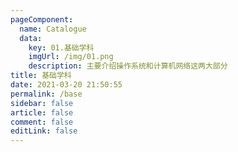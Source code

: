 ```yaml
---
pageComponent: 
  name: Catalogue
  data: 
    key: 01.基础学科
    imgUrl: /img/01.png
    description: 主要介绍操作系统和计算机网络这两大部分
title: 基础学科
date: 2021-03-20 21:50:55
permalink: /base
sidebar: false
article: false
comment: false
editLink: false
---
```


